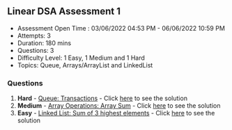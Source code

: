 ## Linear DSA Assessment 1 

- Assessment Open Time : 03/06/2022 04:53 PM - 06/06/2022 10:59 PM
- Attempts: 3
- Duration: 180 mins
- Questions: 3 
- Difficulty Level:  1 Easy, 1 Medium and 1 Hard 
- Topics: Queue, Arrays/ArrayList and LinkedList

### Questions

1. **Hard** - [Queue: Transactions](./Question9.md) - Click [here](./solutions/Quesition1.java) to see the solution
2. **Medium** - [Array Operations: Array Sum](./Question10.md) -  Click [here](./solutions/Quesition2.java) to see the solution
3. **Easy** - [Linked List: Sum of 3 highest elements](./Question11.md) -  Click [here](./solutions/Quesition3.java) to see the solution
